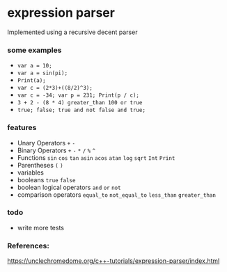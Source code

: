 # expression parser

Implemented using a recursive decent parser

### some examples
- `var a = 10;`
- `var a = sin(pi);`
- `Print(a);`
- `var c = (2*3)+((8/2)^3);`
- `var c = -34; var p = 231; Print(p / c);`
- `3 + 2 - (8 * 4) greater_than 100 or true`
- `true; false; true and not false and true;`

### features  
- Unary Operators `+` `-`
- Binary Operators `+` `-` `*` `/` `%` `^`
- Functions `sin` `cos` `tan` `asin` `acos` `atan` `log` `sqrt` `Int` `Print`
- Parentheses  `(` `)`  
- variables
- booleans `true` `false`
- boolean logical operators `and` `or` `not`
- comparison operators `equal_to` `not_equal_to` `less_than` `greater_than`

### todo
- write more tests

### References:  
https://unclechromedome.org/c++-tutorials/expression-parser/index.html
